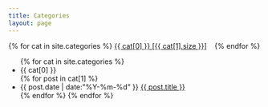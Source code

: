 ```yaml
---
title: Categories
layout: page
---
```


<div id='tag_cloud'>
{% for cat in site.categories %}
<a href="#{{ cat[0] }}" rel="{{ cat[1].size }}">{{ cat[0] }} [{{ cat[1].size }}]</a>&nbsp;&nbsp;&nbsp;
{% endfor %}
</div>

<ul class="listing">
{% for cat in site.categories %}
  <li class="listing-seperator" id="{{ cat[0] }}">{{ cat[0] }}</li>
{% for post in cat[1] %}
  <li class="listing-item">
  <time datetime="{{ post.date | date:"%Y-%m-%d" }}">{{ post.date | date:"%Y-%m-%d" }}</time>
  <a href="{{ site.url }}{{ post.url }}">{{ post.title }}</a>
  </li>
{% endfor %}
{% endfor %}
</ul>

<script src="/media/js/jquery.tagcloud.js" type="text/javascript" charset="utf-8"></script> 
<script language="javascript">
$.fn.tagcloud.defaults = {
    size: {start: 18, end: 21, unit: 'px'},
      color: {start: '#1597d8', end: '#3e3ec1'}
};

$(function () {
    $('#tag_cloud a').tagcloud();
});
</script>
